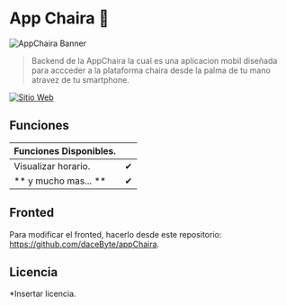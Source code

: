# App Chaira 🦜

![AppChaira Banner](https://th.bing.com/th/id/R.2ce4db6c72078e799676533106d2e7ec?rik=vozNTJI1o%2fS%2bdA&pid=ImgRaw&r=0)

> Backend de la AppChaira la cual es una aplicacion mobil diseñada para accceder a la plataforma chaira desde la palma de tu mano atravez de tu smartphone.

[![Sitio Web](https://img.shields.io/website?color=blue&label=Sitio%20WEB&logo=google&logoColor=green&style=for-the-badge&url=https://www.google.com/)]()


## Funciones

| Funciones Disponibles.                                     |     |
| ---------------------------------------------------------- | --- |
| Visualizar horario.                                        | ✔   |
| ** y mucho mas... **                                       | ✔   |

## Fronted

Para modificar el fronted, hacerlo desde este repositorio: https://github.com/daceByte/appChaira.

## Licencia

*Insertar licencia.
